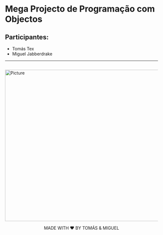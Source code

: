 # Mega Projecto de Programação com Objectos

## Participantes:

- Tomás Tex
- Miguel Jabberdrake

----
##

<img src=https://i.kym-cdn.com/entries/icons/original/000/028/021/work.jpg 
        alt="Picture" 
        width="800" 
        height="500" 
        style="display: block; margin: 0 auto" />

<div align="center"> MADE WITH ❤️ BY TOMÁS & MIGUEL </div> 